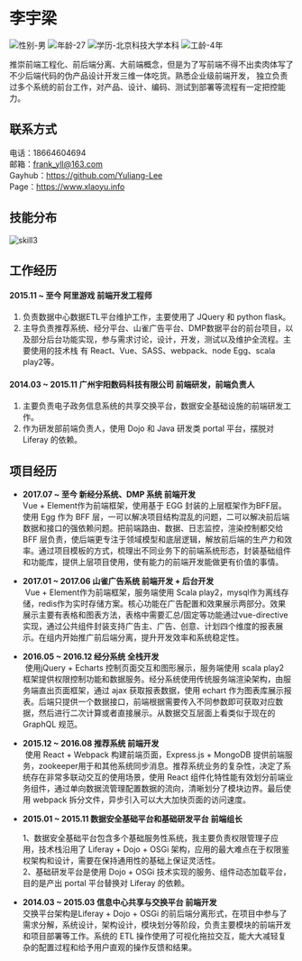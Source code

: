 李宇梁
=====

![性别-男](https://img.shields.io/badge/%E6%80%A7%E5%88%AB-%E7%94%B7-blue.svg)
![年龄-27](https://img.shields.io/badge/%E5%B9%B4%E9%BE%84-27-blue.svg)
![学历-北京科技大学本科](https://img.shields.io/badge/%E5%AD%A6%E5%8E%86-%E5%8C%97%E4%BA%AC%E7%A7%91%E6%8A%80%E5%A4%A7%E5%AD%A6%20%E6%9C%AC%E7%A7%91-blue.svg)
![工龄-4年](https://img.shields.io/badge/%E5%B7%A5%E9%BE%84-4%E5%B9%B4-blue.svg)

推崇前端工程化、前后端分离、大前端概念，但是为了写前端不得不出卖肉体写了不少后端代码的伪产品设计开发三维一体吃货。熟悉企业级前端开发，
独立负责过多个系统的前台工作，对产品、设计、编码、测试到部署等流程有一定把控能力。

## 联系方式

电话：18664604694  
邮箱：frank_yll@163.com  
Gayhub：https://github.com/Yuliang-Lee  
Page：https://www.xlaoyu.info  

## 技能分布

![skill3](https://user-images.githubusercontent.com/6936358/37415481-7e6021b2-27e6-11e8-9ed0-ca1a975cec1e.jpg)

## 工作经历

#### **2015.11 ~ 至今 阿里游戏 前端开发工程师**  

1. 负责数据中心数据ETL平台维护工作，主要使用了 JQuery 和 python flask。
2. 主导负责推荐系统、经分平台、山雀广告平台、DMP数据平台的前台项目，以及部分后台功能实现，参与需求讨论，设计，开发，测试以及维护全流程。主要使用的技术栈  有 React、Vue、SASS、webpack、node Egg、scala play2等。

#### **2014.03 ~ 2015.11 广州宇阳数码科技有限公司 前端研发，前端负责人**  

1. 主要负责电子政务信息系统的共享交换平台，数据安全基础设施的前端研发工作。  
2. 作为研发部前端负责人，使用 Dojo 和 Java 研发类 portal 平台，摆脱对 Liferay 的依赖。

## 项目经历

- **2017.07 ~ 至今 新经分系统、DMP 系统 前端开发**  
  Vue + Element作为前端框架，使用基于 EGG 封装的上层框架作为BFF层。使用 Egg 作为 BFF 层，一可以解决项目结构混乱的问题，二可以解决前后端数据和接口的强依赖问题。把前端路由、数据、日志监控，渲染控制都交给 BFF 层负责，使后端更专注于领域模型和底层逻辑，解放前后端的生产力和效率。通过项目模板的方式，梳理出不同业务下的前端系统形态，封装基础组件和功能库，提供上层项目使用，使有能力的前端开发能做更有价值的事情。

- **2017.01 ~ 2017.06 山雀广告系统 前端开发 + 后台开发**  
  Vue + Element作为前端框架，服务端使用 Scala play2，mysql作为离线存储，redis作为实时存储方案。核心功能在广告配置和效果展示两部分。效果展示主要有表格和图表方法，表格中需要汇总/固定等功能通过vue-directive实现，通过公共组件封装支持广告主、广告、创意、计划四个维度的报表展示。在组内开始推广前后端分离，提升开发效率和系统稳定性。

- **2016.05 ~ 2016.12 经分系统 全栈开发**  
  使用jQuery + Echarts 控制页面交互和图形展示，服务端使用 scala play2 框架提供权限控制功能和数据服务。经分系统使用传统服务端渲染架构，由服务端直出页面框架，通过 ajax 获取报表数据，使用 echart 作为图表库展示报表。后端只提供一个数据接口，前端根据需要传入不同参数即可获取对应数据，然后进行二次计算或者直接展示。从数据交互层面上看类似于现在的 GraphQL 规范。
  
- **2015.12 ~ 2016.08 推荐系统 前端开发**  
  使用 React + Webpack 构建前端页面，Express.js + MongoDB 提供前端服务，zookeeper用于和其他系统同步消息。推荐系统业务的复杂性，决定了系统存在非常多联动交互的使用场景，使用 React 组件化特性能有效划分前端业务组件，通过单向数据流管理配置数据的流向，清晰划分了模块边界。最后使用 webpack 拆分文件，异步引入可以大大加快页面的访问速度。
  
- **2015.01 ~ 2015.11 数据安全基础平台和基础研发平台 前端组长**  

  1、数据安全基础平台包含多个基础服务性系统，我主要负责权限管理子应用，技术栈沿用了 Liferay + Dojo + OSGi 架构，应用的最大难点在于权限鉴权架构和设计，需要在保持通用性的基础上保证灵活性。  
  2、基础研发平台是使用 Dojo + OSGi 技术实现的服务、组件动态加载平台，目的是产出 portal 平台替换对 Liferay 的依赖。

- **2014.03 ~ 2015.03 信息中心共享与交换平台 前端开发**  
  交换平台架构是Liferay + Dojo + OSGi 的前后端分离形式，在项目中参与了需求分解，系统设计，架构设计，模块划分等阶段，负责主要模块的前端开发和项目部署等工作。系统的 ETL 操作使用了可视化拖拉交互，能大大减轻复杂的配置过程和给予用户直观的操作反馈和结果。
